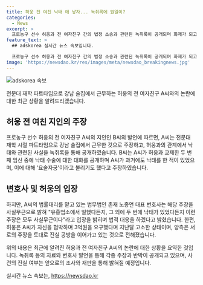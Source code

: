 ```yaml
---
title: 허웅 전 여친 낙태 애 낳자... 녹취록에 뭔일이?
categories:
  - News
excerpt: >
  프로농구 선수 허웅과 전 여자친구 간의 법정 소송과 관련된 녹취록이 공개되며 화제가 되고 있다. 허웅의 전 여자친구의 친구인 B씨는 A씨가 전문대 재학 시절 강남 술집에서 근무한 사실을 공개하며, 녹취록에서 A씨가 낙태 결심을 했다는 발언을 확인했다. 그러나 A씨의 대리 변호사는 해당 주장을 사실무근이라고 밝혀 사생활 폭로를 통한 협박으로 강남경찰서에 고소된 사실이 전해졌다. 양측은 각각의 주장을 근거로 진실을 입증하기 위해 법적 대응을 이어가고 있다.
feature_text: >
  ## adskorea 실시간 뉴스 속보입니다.

  프로농구 선수 허웅과 전 여자친구 간의 법정 소송과 관련된 녹취록이 공개되며 화제가 되고 있다. 허웅의 전 여자친구의 친구인 B씨는 A씨가 전문대 재학 시절 강남 술집에서 근무한 사실을 공개하며, 녹취록에서 A씨가 낙태 결심을 했다는 발언을 확인했다. 그러나 A씨의 대리 변호사는 해당 주장을 사실무근이라고 밝혀 사생활 폭로를 통한 협박으로 강남경찰서에 고소된 사실이 전해졌다. 양측은 각각의 주장을 근거로 진실을 입증하기 위해 법적 대응을 이어가고 있다.
image: 'https://newsdao.kr/res/images/meta/newsdao_breakingnews.jpg'
---
```


<p><img src="https://newsdao.kr/res/images/meta/newsdao_breakingnews.jpg" alt="adskorea 속보" /></p>

<p>전문대 재학 파트타임으로 강남 술집에서 근무하는 허웅의 전 여자친구 A씨와의 논란에 대한 최근 상황을 알려드리겠습니다. </p>

<h2 data-ke-size="size26">허웅 전 여친 지인의 주장</h2>

<p data-ke-size="size16">프로농구 선수 허웅의 전 여자친구 A씨의 지인인 B씨의 발언에 따르면, A씨는 전문대 재학 시절 파트타임으로 강남 술집에서 근무한 것으로 주장하고, 허웅과의 관계에서 낙태와 관련된 사실을 녹취록을 통해 공개하였습니다. B씨는 A씨가 허웅과 교제한 두 번째 임신 중에 낙태 수술에 대한 대화를 공개하며 A씨가 과거에도 낙태를 한 적이 있었으며, 이에 대해 '요술자궁'이라고 불리기도 했다고 주장하였습니다.</p>

<h2 data-ke-size="size26">변호사 및 허웅의 입장</h2>

<p data-ke-size="size16">하지만, A씨의 법률대리를 맡고 있는 법무법인 존재 노종언 대표 변호사는 해당 주장을 사실무근으로 밝혀 "유흥업소에서 일했다든지, 그 외에 두 번에 낙태가 있었다든지 이런 주장은 모두 사실무근이다"라고 입장을 밝히며 법적 대응을 하겠다고 밝혔습니다. 한편, 허웅은 A씨가 자신을 협박하며 3억원을 요구했다며 지난달 고소한 상태이며, 양측은 서로의 주장을 토대로 진실 공방을 이어가고 있는 것으로 전해졌습니다.</p>

<p data-ke-size="size16">위의 내용은 최근에 알려진 허웅과 전 여자친구 A씨의 논란에 대한 상황을 요약한 것입니다. 녹취록 등의 자료와 변호사 발언을 통해 각종 주장과 반박이 공개되고 있으며, 사건의 진실 여부는 앞으로의 조사와 재판을 통해 밝혀질 예정입니다.</p>
실시간 뉴스 속보는, <a href="https://newsdao.kr" rel="dofollow">https://newsdao.kr</a>


